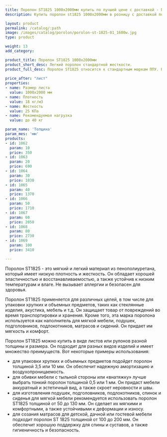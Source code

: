```yaml
---
title: Поролон ST1825 1000х2000мм купить по лучшей цене с доставкой - Поролоныч
description: Купить поролон st1825 1000х2000мм в розницу с доставкой по Москве в интернет-магазине Поролоныча.

layout: product
permalink: /catalog/:path
image: /images/catalog/porolon/porolon-st-1825-01_1600w.jpg
type: product

weight: 13
add_category: 

product_title: Поролон ST1825 1000х2000мм
product_short_desc: Легкий поролон стандартной жесткости.
product_full_desc: Поролон ST1825 относится к стандартным маркам ППУ. По соотношению цена-качество не имеет аналогов. Используется в качестве упаковки, обивки мебели, акустики. Применяется при изготовлении подушек, подголовников, спинки.
        
price_after: "лист"
properties:
- name: Размер листа
  value: 1000х2000 мм
- name: Плотность
  value: 18 кг/м3
- name: Жесткость
  value: 25 КПа
- name: Рекомендуемая нагрузка
  value: до 40 кг

param_name: 'Толщина'
param_mes: 'мм'
products:
- id: 1062
  param: 10
  price: 350
- id: 1063
  param: 20
  price: 690
- id: 1064
  param: 30
  price: 1030
- id: 1065
  param: 40
  price: 1370
- id: 1066
  param: 50
  price: 1710
- id: 1067
  param: 60
  price: 2050
- id: 1068
  param: 80
  price: 2730
- id: 1069
  param: 100
  price: 3410

---
```

Поролон ST1825 - это мягкий и легкий материал из пенополиуретана, который имеет низкую плотность и жесткость. Он обладает хорошей эластичностью и восстанавливаемостью, а также устойчив к низким температурам и влаге. Не вызывает аллергии и безопасен для здоровья.

Поролон ST1825 применяется для различных целей, в том числе для упаковки хрупких и объемных предметов, таких как стеклянные изделия, акустика, мебель и т.д. Он защищает товар от повреждений во время транспортировки и хранения. Кроме того, эта марка поролона используется как наполнитель для мягкой мебели, подушек, подголовников, подлокотников, матрасов и сидений. Он придает им мягкость и комфорт.

Поролон ST1825 можно купить в виде листов или рулонов разной толщины и размера. Он подходит для разных видов изделий и имеет множество преимуществ. Вот некоторые примеры использования:

- для упаковки хрупких и объемных предметов подойдет поролон толщиной 3,5 или 10 мм. Он обеспечит надежную амортизацию и воздухопроницаемость.
- для обивки мебели с тыльной стороны или «внатяжку» лучше выбрать тонкий поролон толщиной 0,5 или 1 мм. Он придаст мебели аккуратный и эстетичный вид, а также скроет неровности и швы.
- для изготовления подушек, подголовников, подлокотников, спинок и сиденья для мягкой мебели рекомендуется использовать поролон ST1825 толщиной от 50 до 130 мм. Он сделает их мягкими и комфортными, а также устойчивыми к деформации и износу.
- для созания матрасов для детской, дачной или гостевой мебели подходит поролон ST 1825 толщиной от 100 до 200 мм. Он обеспечит хорошую поддержку для спины и суставов, а также гигиеничность и безопасность.
